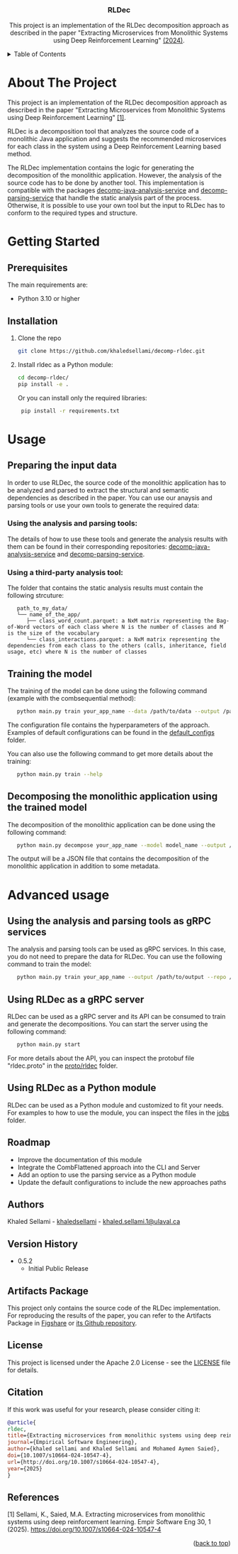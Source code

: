 <a name="readme-top"></a>

<h3 align="center">RLDec</h3>

  <p align="center">
    This project is an implementation of the RLDec decomposition approach as described in the paper "Extracting Microservices from Monolithic Systems using Deep Reinforcement Learning" <a href="https://link.springer.com/article/10.1007/s10664-024-10547-4">(2024)</a>.

  </p>



<!-- TABLE OF CONTENTS -->

<details>
  <summary>Table of Contents</summary>
  <ol>
    <li>
      <a href="#about-the-project">About The Project</a>
    </li>
    <li>
      <a href="#getting-started">Getting Started</a>
      <ul>
        <li><a href="#prerequisites">Prerequisites</a></li>
        <li><a href="#installation">Installation</a></li>
      </ul>
    </li>
    <li>
      <a href="#usage">Usage</a>
      <ul>
        <li><a href="#preparing-the-input-data">Preparing the input data</a></li>
        <li><a href="#training-the-model">Training the model</a></li>
        <li><a href="#decomposing-the-monolithic-application-using-the-trained-model">Decomposing the monolithic application using the trained model</a></li>
      </ul>
    </li>
    <li>
      <a href="#advanced-usage">Advanced usage</a>
      <ul>
        <li><a href="#using-the-analysis-and-parsing-tools-as-grpc-services">Using the analysis and parsing tools as gRPC services</a></li>
        <li><a href="#using-rldec-as-a-grpc-server">Using RLDec as a gRPC server</a></li>
        <li><a href="#using-rldec-as-a-python-module">Using RLDec as a Python module</a></li>
      </ul>
    </li>
    <li><a href="#roadmap">Roadmap</a></li>
    <li><a href="#authors">Authors</a></li>
    <li><a href="#version-history">Version History</a></li>
    <li><a href="#artifacts-package">Artifacts Package</a></li>
    <li><a href="#license">License</a></li>
    <li><a href="#references">References</a></li>
  </ol>
</details>

<!-- ABOUT THE PROJECT -->
# About The Project

This project is an implementation of the RLDec decomposition approach as described in the paper 
"Extracting Microservices from Monolithic Systems
using Deep Reinforcement Learning" [[1]](#1).

RLDec is a decomposition tool that analyzes the source code of a monolithic Java application and suggests the 
recommended microservices for each class in the system using a Deep Reinforcement Learning based method. 

The RLDec implementation contains the logic for generating the decomposition of the monolithic application. 
However, the analysis of the source code has to be done by another tool. This implementation is compatible with 
the packages [decomp-java-analysis-service](https://github.com/khaledsellami/decomp-java-analysis-service) and [decomp-parsing-service](https://github.com/khaledsellami/decomp-parsing-service.git) that handle the static analysis part of the process.
Otherwise, it is possible to use your own tool but the input to RLDec has to conform to the required types and structure.



# Getting Started

## Prerequisites

The main requirements are:
* Python 3.10 or higher

## Installation

1. Clone the repo
   ```sh
   git clone https://github.com/khaledsellami/decomp-rldec.git
   ```
2. Install rldec as a Python module:
   ```sh
   cd decomp-rldec/
   pip install -e .
   ```
   Or you can install only the required libraries:
   ```sh
    pip install -r requirements.txt
    ```



<!-- USAGE EXAMPLES -->
# Usage

## Preparing the input data
In order to use RLDec, the source code of the monolithic application has to be analyzed and parsed to extract the structural and semantic dependencies as described in the paper. You can use our anaysis and parsing tools or use your own tools to generate the required data:
### Using the analysis and parsing tools:
The details of how to use these tools and generate the analysis results with them can be found in their corresponding repositories: [decomp-java-analysis-service](https://github.com/khaledsellami/decomp-java-analysis-service) and [decomp-parsing-service](https://github.com/khaledsellami/decomp-parsing-service.git).

### Using a third-party analysis tool:

The folder that contains the static analysis results must contain the following strcuture:
```text
   path_to_my_data/
   └── name_of_the_app/
      ├── class_word_count.parquet: a NxM matrix representing the Bag-of-Word vectors of each class where N is the number of classes and M is the size of the vocabulary
      └── class_interactions.parquet: a NxM matrix representing the dependencies from each class to the others (calls, inheritance, field usage, etc) where N is the number of classes 
```


## Training the model
The training of the model can be done using the following command (example with the combsequential method):
```sh
   python main.py train your_app_name --data /path/to/data --output /path/to/save/model --config /path/to/config --approach combsequential --model model_name
```

The configuration file contains the hyperparameters of the approach. Examples of default configurations can be found in the [default_configs](rldec%2Fdefault_configs) folder.

You can also use the following command to get more details about the training:
```sh
   python main.py train --help
```

## Decomposing the monolithic application using the trained model
The decomposition of the monolithic application can be done using the following command:
```sh
   python main.py decompose your_app_name --model model_name --output /path/to/save/decomposition --path /path/to/saved/model
```
The output will be a JSON file that contains the decomposition of the monolithic application in addition to some metadata.


# Advanced usage
## Using the analysis and parsing tools as gRPC services
The analysis and parsing tools can be used as gRPC services. In this case, you do not need to prepare the data for RLDec. You can use the following command to train the model:
```sh
   python main.py train your_app_name --output /path/to/output --repo /path/or/github/link/to/source/code
``` 

## Using RLDec as a gRPC server
RLDec can be used as a gRPC server and its API can be consumed to train and generate the decompositions. You can start the server using the following command:
```sh
   python main.py start
```

For more details about the API, you can inspect the protobuf file "rldec.proto" in the [proto/rldec](protos%2Frldec) folder.

## Using RLDec as a Python module
RLDec can be used as a Python module and customized to fit your needs. For examples to how to use the module, you can inspect the files in the [jobs](jobs) folder.

<!-- ROADMAP -->
## Roadmap
* Improve the documentation of this module
* Integrate the CombFlattened approach into the CLI and Server
* Add an option to use the parsing service as a Python module
* Update the default configurations to include the new approaches paths

<!-- AUTHORS -->
## Authors

Khaled Sellami - [khaledsellami](https://github.com/khaledsellami) - khaled.sellami.1@ulaval.ca

<!-- VERSION -->
## Version History

* 0.5.2
    * Initial Public Release


<!-- Artifacts Package -->
## Artifacts Package

This project only contains the source code of the RLDec implementation. For reproducing the results of the paper, you can refer to the Artifacts Package in [Figshare](https://figshare.com/articles/software/RLDec_Artifacts_Package/24939159) or [its Github repository](https://github.com/khalsel/RLDec_EMSE_RP).


<!-- LICENSE -->
## License

This project is licensed under the Apache 2.0 License - see the [LICENSE](LICENSE) file for details.

<!-- CITATION -->
## Citation
If this work was useful for your research, please consider citing it:
```bibtex
@article{
rldec,
title={Extracting microservices from monolithic systems using deep reinforcement learning},
journal={Empirical Software Engineering},
author={khaled sellami and Khaled Sellami and Mohamed Aymen Saied},
doi={10.1007/s10664-024-10547-4},
url={http://doi.org/10.1007/s10664-024-10547-4},
year={2025}
}
```



<!-- REFERENCES -->
## References

<a id="1">[1]</a> 
Sellami, K., Saied, M.A. Extracting microservices from monolithic systems using deep reinforcement learning. Empir Software Eng 30, 1 (2025). https://doi.org/10.1007/s10664-024-10547-4


<p align="right">(<a href="#readme-top">back to top</a>)</p>

